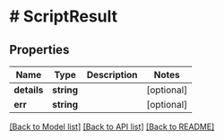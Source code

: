 # # ScriptResult

## Properties

Name | Type | Description | Notes
------------ | ------------- | ------------- | -------------
**details** | **string** |  | [optional]
**err** | **string** |  | [optional]

[[Back to Model list]](../../README.md#models) [[Back to API list]](../../README.md#endpoints) [[Back to README]](../../README.md)

